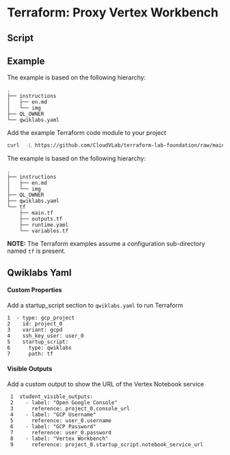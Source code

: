 # Terraform: Proxy Vertex Workbench

## Script

## Example

The example is based on the following hierarchy:
```
.
├── instructions
│   ├── en.md
│   └── img
├── QL_OWNER
└── qwiklabs.yaml 
```

Add the example Terraform code module to your project
```bash
curl  -L https://github.com/CloudVLab/terraform-lab-foundation/raw/main/solutions/proxy_vertex_workbench/example/install.sh | bash
```

The example is based on the following hierarchy:
```
.
├── instructions
│   ├── en.md
│   └── img
├── QL_OWNER
├── qwiklabs.yaml
└── tf
    ├── main.tf
    ├── outputs.tf
    ├── runtime.yaml
    └── variables.tf
```

__NOTE:__ The Terraform examples assume a configuration sub-directory 
named `tf` is present.

## Qwiklabs Yaml

#### Custom Properties

Add a startup_script section to `qwiklabs.yaml` to run Terraform

```
1  - type: gcp_project
2    id: project_0
3    variant: gcpd
4    ssh_key_user: user_0
5    startup_script:
6      type: qwiklabs
7      path: tf
```

#### Visible Outputs

Add a custom output to show the URL of the Vertex Notebook service

```
 1  student_visible_outputs:
 2    - label: "Open Google Console"
 3      reference: project_0.console_url
 4    - label: "GCP Username"
 5      reference: user_0.username
 6    - label: "GCP Password"
 7      reference: user_0.password
 8    - label: "Vertex Workbench"
 9      reference: project_0.startup_script.notebook_service_url
```
